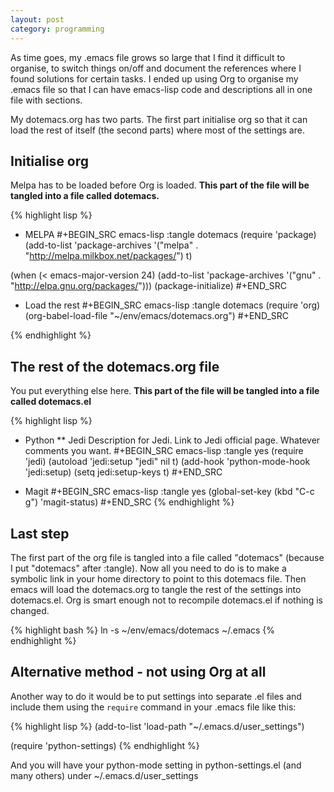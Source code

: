 ```yaml
---
layout: post
category: programming
---
```


As time goes, my .emacs file grows so large that I find it difficult to organise, to switch things on/off and document the references where I found solutions for certain tasks.  I ended up using Org to organise my .emacs file so that I can have emacs-lisp code and descriptions all in one file with sections.

My dotemacs.org has two parts.  The first part initialise org so that it can load the rest of itself (the second parts) where most of the settings are.

Initialise org
---

Melpa has to be loaded before Org is loaded.  **This part of the file will be tangled into a file called dotemacs.**

{% highlight lisp %}
* MELPA
#+BEGIN_SRC emacs-lisp :tangle dotemacs
(require 'package)
(add-to-list 'package-archives 
'("melpa" . "http://melpa.milkbox.net/packages/") t)

(when (< emacs-major-version 24)
    (add-to-list 'package-archives '("gnu" . "http://elpa.gnu.org/packages/")))
(package-initialize)
#+END_SRC

* Load the rest
#+BEGIN_SRC emacs-lisp :tangle dotemacs
(require 'org)
(org-babel-load-file "~/env/emacs/dotemacs.org")
#+END_SRC

{% endhighlight %}

The rest of the dotemacs.org file
---
You put everything else here.  **This part of the file will be tangled into a file called dotemacs.el**

{% highlight lisp %}
* Python
** Jedi
Description for Jedi.  Link to Jedi official page.  Whatever comments you want.
#+BEGIN_SRC emacs-lisp :tangle yes
(require 'jedi)
(autoload 'jedi:setup "jedi" nil t)
(add-hook 'python-mode-hook 'jedi:setup)
(setq jedi:setup-keys t)
#+END_SRC

* Magit
#+BEGIN_SRC emacs-lisp :tangle yes
(global-set-key (kbd "C-c g") 'magit-status)
#+END_SRC
{% endhighlight %}


Last step
---

The first part of the org file is tangled into a file called "dotemacs" (because I put "dotemacs" after :tangle).  Now all you need to do is to make a symbolic link in your home directory to point to this dotemacs file.  Then emacs will load the dotemacs.org to tangle the rest of the settings into dotemacs.el.  Org is smart enough not to recompile dotemacs.el if nothing is changed.

{% highlight bash %}
ln -s ~/env/emacs/dotemacs ~/.emacs 
{% endhighlight %}

Alternative method - not using Org at all
---

Another way to do it would be to put settings into separate .el files and include them using the <code>require</code> command in your .emacs file like this:


{% highlight lisp %}
(add-to-list 'load-path "~/.emacs.d/user_settings")

(require 'python-settings)
{% endhighlight %}

And you will have your python-mode setting in <file>python-settings.el</file> (and many others) under ~/.emacs.d/user_settings

